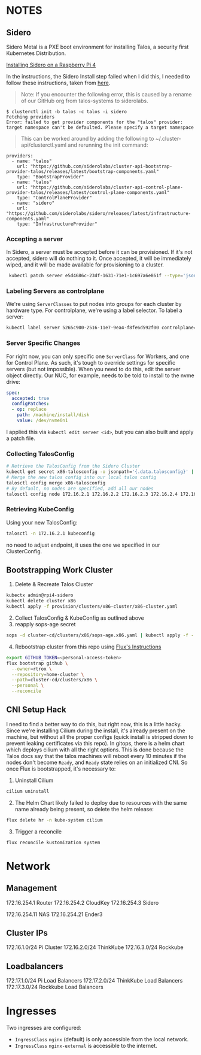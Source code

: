 # NOTES

## Sidero
Sidero Metal is a PXE boot environment for installing Talos, a security first Kubernetes Distribution.

[Installing Sidero on a Raspberry Pi 4](https://www.sidero.dev/v0.5/guides/sidero-on-rpi4/)

In the instructions, the Sidero Install step failed when I did this, I needed to follow these instructions, taken from [here](https://www.sidero.dev/v0.5/getting-started/install-clusterapi/).


> Note: If you encounter the following error, this is caused by a rename of our GitHub org from talos-systems to siderolabs.

```
$ clusterctl init -b talos -c talos -i sidero
Fetching providers
Error: failed to get provider components for the "talos" provider: target namespace can't be defaulted. Please specify a target namespace
```
> This can be worked around by adding the following to ~/.cluster-api/clusterctl.yaml and rerunning the init command:
```
providers:
  - name: "talos"
    url: "https://github.com/siderolabs/cluster-api-bootstrap-provider-talos/releases/latest/bootstrap-components.yaml"
    type: "BootstrapProvider"
  - name: "talos"
    url: "https://github.com/siderolabs/cluster-api-control-plane-provider-talos/releases/latest/control-plane-components.yaml"
    type: "ControlPlaneProvider"
  - name: "sidero"
    url: "https://github.com/siderolabs/sidero/releases/latest/infrastructure-components.yaml"
    type: "InfrastructureProvider"
```
### Accepting a server
In Sidero, a server must be accepted before it can be provisioned. If it's not accepted, sidero will do nothing to it. Once accepted, it will be immediately wiped, and it will be made available for provisioning to a cluster.
```bash
 kubectl patch server e5d4686c-23df-1631-71e1-1c697a6e861f --type='json' -p='[{"op": "add", "path": "/spec/accepted", "value": true}]'
```
### Labeling Servers as controlplane
We're using `ServerClasses` to put nodes into groups for each cluster by hardware type. For controlplane, we're using a label selector. To label a server:
```bash
kubectl label server 5265c900-2516-11e7-9ea4-f8fe6d592f00 controlplane=true
```

### Server Specific Changes
For right now, you can only specific one `ServerClass` for Workers, and one for Control Plane. As such, it's tough to override settings for specific servers (but not impossible). When you need to do this, edit the server object directly. Our NUC, for example, needs to be told to install to the nvme drive:
```yaml
spec:
  accepted: true
  configPatches:
  - op: replace
    path: /machine/install/disk
    value: /dev/nvme0n1
```
I applied this via `kubectl edit server <id>`, but you can also built and apply a patch file.

### Collecting TalosConfig
   ```bash
   # Retrieve the TalosConfig from the Sidero Cluster
   kubectl get secret x86-talosconfig -o jsonpath='{.data.talosconfig}' | base64 -d > x86-talosconfig
   # Merge the new talos config into our local talos config
   talosctl config merge x86-talosconfig
   # By default, no nodes are specified, add all our nodes
   talosctl config node 172.16.2.1 172.16.2.2 172.16.2.3 172.16.2.4 172.16.2.6
```

### Retrieving KubeConfig
Using your new TalosConfig:
```bash
talosctl -n 172.16.2.1 kubeconfig
```
no need to adjust endpoint, it uses the one we specified in our ClusterConfig.

## Bootstrapping Work Cluster
1. Delete & Recreate Talos Cluster
```bash
kubectx admin@rpi4-sidero
kubectl delete cluster x86
kubectl apply -f provision/clusters/x86-cluster/x86-cluster.yaml
```
2. Collect TalosConfig & KubeConfig as outlined above
3. reapply sops-age secret
```bash
sops -d cluster-cd/clusters/x86/sops-age.x86.yaml | kubectl apply -f -
```
4. Rebootstrap cluster from this repo using [Flux's Instructions](https://fluxcd.io/flux/installation/#github-and-github-enterprise)
```bash
export GITHUB_TOKEN=<personal-access-token>
flux bootstrap github \
  --owner=rtrox \
  --repository=home-cluster \
  --path=cluster-cd/clusters/x86 \
  --personal \
  --reconcile
```

## CNI Setup Hack
I need to find a better way to do this, but right now, this is a little hacky. Since we're installing Cilium during the install, it's already present on the machine, but without all the proper configs (quick install is stripped down to prevent leaking certificates via this repo). In gitops, there is a helm chart which deploys cilium with all the right options. This is done because the Talos docs say that the talos machines will reboot every 10 minutes if the nodes don't become `Ready`, and `Ready` state relies on an initialized CNI.  So once Flux is bootstrapped, it's necessary to:
1. Uninstall Cilium
```bash
cilium uninstall
```
2. The Helm Chart likely failed to deploy due to resources with the same name already being present, so delete the helm release:
```bash
flux delete hr -n kube-system cilium
```
3. Trigger a reconcile
```
flux reconcile kustomization system
```

# Network

## Management
172.16.254.1 Router
172.16.254.2 CloudKey
172.16.254.3 Sidero

172.16.254.11 NAS
172.16.254.21 Ender3

## Cluster IPs
172.16.1.0/24 Pi Cluster
172.16.2.0/24 ThinkKube
172.16.3.0/24 Rockkube

## Loadbalancers
172.17.1.0/24 Pi Load Balancers
172.17.2.0/24 ThinkKube Load Balancers
172.17.3.0/24 Rockkube Load Balancers

# Ingresses

Two ingresses are configured:
- `IngressClass` `nginx` (default) is only accessible from the local network.
- `IngressClass` `nginx-external` is accessible to the internet.
